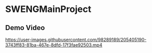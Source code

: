 # SWENGMainProject

## Demo Video
https://user-images.githubusercontent.com/98289189/205405190-3743ff83-81ba-467e-8dfd-17f3fae92503.mp4

